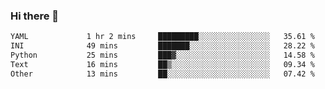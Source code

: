 ### Hi there 👋

<!--START_SECTION:waka-->

```txt
YAML             1 hr 2 mins     █████████░░░░░░░░░░░░░░░░   35.61 %
INI              49 mins         ███████░░░░░░░░░░░░░░░░░░   28.22 %
Python           25 mins         ███▓░░░░░░░░░░░░░░░░░░░░░   14.58 %
Text             16 mins         ██▒░░░░░░░░░░░░░░░░░░░░░░   09.34 %
Other            13 mins         ██░░░░░░░░░░░░░░░░░░░░░░░   07.42 %
```

<!--END_SECTION:waka-->

<!--
**Jonas-VanHaeken/Jonas-VanHaeken** is a ✨ _special_ ✨ repository because its `README.md` (this file) appears on your GitHub profile.

Here are some ideas to get you started:

- 🔭 I’m currently working on ...
- 🌱 I’m currently learning ...
- 👯 I’m looking to collaborate on ...
- 🤔 I’m looking for help with ...
- 💬 Ask me about ...
- 📫 How to reach me: ...
- 😄 Pronouns: ...
- ⚡ Fun fact: ...
-->
